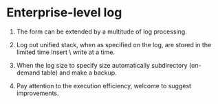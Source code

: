 Enterprise-level log
===

1. The form can be extended by a multitude of log processing.

2. Log out unified stack, when as specified on the log, are stored in the limited time Insert \ write at a time.

3. When the log size to specify size automatically subdirectory (on-demand table) and make a backup.

4. Pay attention to the execution efficiency, welcome to suggest improvements.
